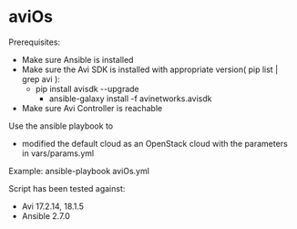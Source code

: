 # aviOs
Prerequisites:
- Make sure Ansible is installed
- Make sure the Avi SDK is installed with appropriate version( pip list | grep avi ):
	- pip install avisdk --upgrade
        - ansible-galaxy install -f avinetworks.avisdk
- Make sure Avi Controller is reachable

Use the ansible playbook to
- modified the default cloud as an OpenStack cloud with the parameters in vars/params.yml

Example:
ansible-playbook aviOs.yml

Script has been tested against:
- Avi 17.2.14, 18.1.5
- Ansible 2.7.0
